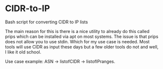 # CIDR-to-IP
Bash script for converting CIDR to IP lists

The main reason for this is there is a nice utility to already do this called prips which can be installed via apt on most systems. The issue is that prips does not allow you to use stdin. Which for my use case is needed. Most tools will use CIDR as input these days but a few older tools do not and well, I like it old school.  

Use case example:
ASN -> listofCIDR -> listofIPranges. 

